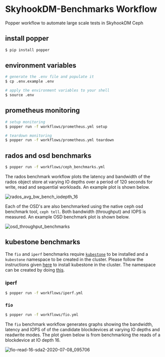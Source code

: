 # SkyhookDM-Benchmarks Workflow

Popper workflow to automate large scale tests in SkyhookDM Ceph

## install popper
```bash
$ pip install popper
```

## environment variables
```bash
# generate the .env file and populate it
$ cp .env.example .env 

# apply the environment variables to your shell
$ source .env
```

## prometheus monitoring
```bash
# setup monitoring
$ popper run -f workflows/prometheus.yml setup

# teardown monitoring
$ popper run -f workflows/prometheus.yml teardown
```

## rados and osd benchmarks
```bash
$ popper run -f workflows/ceph_benchmarks.yml 
```

The rados benchmark workflow plots the latency and bandwidth of the rados object store at varying IO depths over a period of 120 seconds for write, read and sequential workloads. An example plot is shown below.

![rados_avg_bw_bench_iodepth_16](https://user-images.githubusercontent.com/33978990/86970919-e123f100-c18d-11ea-9baf-2fb7656e23e5.png)

Each of the OSD's are also benchmarked using the native ceph osd benchmark tool, `ceph tell`. 
Both bandwidth (throughput) and IOPS is measured. An example OSD benchmark plot is shown below.

![osd_throughput_benchmarks](https://user-images.githubusercontent.com/33978990/86971224-6c04eb80-c18e-11ea-90d2-59d9e762149a.png)


## kubestone benchmarks

The `fio` and `iperf` benchmarks require [`kubestone`](https://kubestone.io/en/latest/) to be installed and a `kubestone` namespace to be created in the cluster.
Please follow the instructions given [here](https://kubestone.io/en/latest/quickstart/#installation) to install kubestone in the cluster. The namespace can be created by doing [this](https://kubestone.io/en/latest/quickstart/#namespace).

### iperf
```bash
$ popper run -f workflows/iperf.yml
```

### `fio`
```bash
$ popper run -f workflows/fio.yml
```
The `fio` benchmark workflow generates graphs showing the bandwidth, latency and IOPS of of the candidate
blockdevices at varying IO depths and readwrite modes. The plot given below is from benchmarking the reads of a blockdevice at IO depth 16.

![fio-read-16-sda2-2020-07-08_095706](https://user-images.githubusercontent.com/33978990/86969921-29421400-c18c-11ea-96de-0e58f7936527.png)


